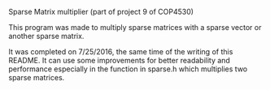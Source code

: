 Sparse Matrix multiplier
(part of project 9 of COP4530)

This program was made to multiply sparse matrices with a sparse vector or
another sparse matrix.

It was completed on 7/25/2016, the same time of the writing of this README.
It can use some improvements for better readability and performance
especially in the function in sparse.h which multiplies two sparse matrices.